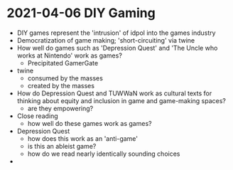 # 2021-04-06 DIY Gaming

* DIY games represent the 'intrusion' of idpol into the games industry
* Democratization of game making; 'short-circuiting' via twine
* How well do games such as 'Depression Quest' and 'The Uncle who works at Nintendo' work as games?
  * Precipitated GamerGate
* twine
  * consumed by the masses
  * created by the masses
* How do Depression Quest and TUWWaN work as cultural texts for thinking about equity and inclusion in game and game-making spaces?
  * are they empowering?
* Close reading
  * how well do these games work as games?
* Depression Quest
  * how does this work as an 'anti-game'
  * is this an ableist game?
  * how do we read nearly identically sounding choices
* 
